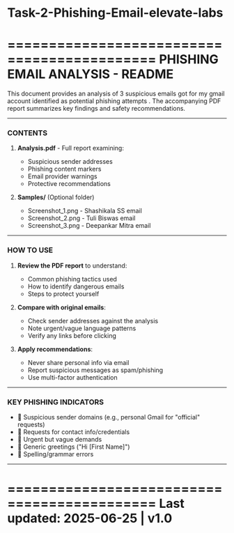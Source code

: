 # Task-2-Phishing-Email-elevate-labs
============================================
PHISHING EMAIL ANALYSIS - README
============================================

This document provides an analysis of 3 suspicious emails got for my gmail account identified as potential phishing attempts . The accompanying PDF report summarizes key findings and safety recommendations.

---

### CONTENTS
1. **Analysis.pdf** - Full report examining:
   - Suspicious sender addresses
   - Phishing content markers
   - Email provider warnings
   - Protective recommendations

2. **Samples/** (Optional folder)
   - Screenshot_1.png - Shashikala SS email
   - Screenshot_2.png - Tuli Biswas email  
   - Screenshot_3.png - Deepankar Mitra email

---

### HOW TO USE
1. **Review the PDF report** to understand:
   - Common phishing tactics used
   - How to identify dangerous emails
   - Steps to protect yourself

2. **Compare with original emails**:
   - Check sender addresses against the analysis
   - Note urgent/vague language patterns
   - Verify any links before clicking

3. **Apply recommendations**:
   - Never share personal info via email
   - Report suspicious messages as spam/phishing
   - Use multi-factor authentication

---

### KEY PHISHING INDICATORS
- 🔴 Suspicious sender domains (e.g., personal Gmail for "official" requests)
- 🔴 Requests for contact info/credentials  
- 🔴 Urgent but vague demands
- 🔴 Generic greetings ("Hi [First Name]")
- 🔴 Spelling/grammar errors

---

============================================
Last updated: 2025-06-25 | v1.0
============================================
